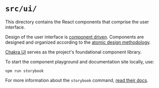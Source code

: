 # `src/ui/`

This directory contains the React components that comprise the user interface.

Design of the user interface is [component driven](https://www.componentdriven.org/). Components are designed and organized according to the [atomic design methodology](https://atomicdesign.bradfrost.com/chapter-2/).

[Chakra UI](https://chakra-ui.com/) serves as the project's foundational component library.

To start the component playground and documentation site locally, use:

```
npm run storybook
```

For more information about the `storybook` command, [read their docs](https://storybook.js.org/docs/react/get-started/introduction).
